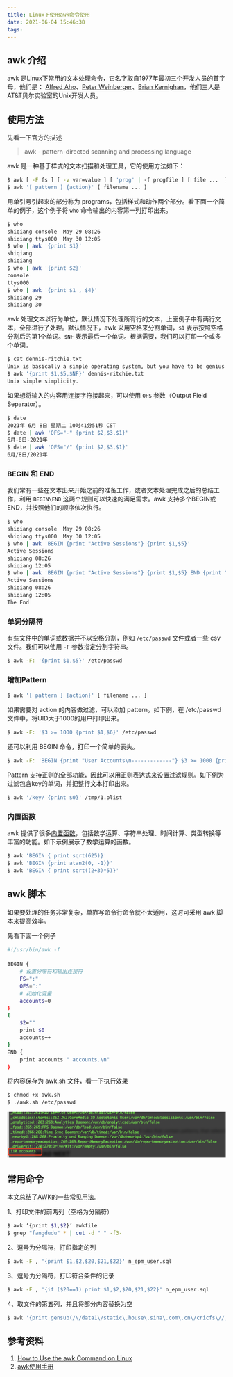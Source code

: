 ```yaml
---
title: Linux下使用awk命令使用
date: 2021-06-04 15:46:38
tags:
---
```


## awk 介绍

awk 是Linux下常用的文本处理命令，它名字取自1977年最初三个开发人员的首字母，他们是： [Alfred Aho](https://en.wikipedia.org/wiki/Alfred_Aho)、[Peter Weinberger](https://en.wikipedia.org/wiki/Peter_J._Weinberger)、[Brian Kernighan](https://en.wikipedia.org/wiki/Brian_Kernighan)，他们三人是AT&T贝尔实验室的Unix开发人员。

## 使用方法

先看一下官方的描述

>  awk - pattern-directed scanning and processing language

awk 是一种基于样式的文本扫描和处理工具，它的使用方法如下：

```sh
$ awk [ -F fs ] [ -v var=value ] [ 'prog' | -f progfile ] [ file ...  ]
$ awk '[ pattern ] {action}' [ filename ... ]
```

用单引号引起来的部分称为 programs，包括样式和动作两个部分。看下面一个简单的例子，这个例子将 `who` 命令输出的内容第一列打印出来。

```sh
$ who
shiqiang console  May 29 08:26 
shiqiang ttys000  May 30 12:05
$ who | awk '{print $1}'
shiqiang
shiqiang
$ who | awk '{print $2}'
console
ttys000
$ who | awk '{print $1 , $4}'
shiqiang 29
shiqiang 30
```

awk 处理文本以行为单位，默认情况下处理所有行的文本，上面例子中有两行文本，全部进行了处理。默认情况下，awk 采用空格来分割单词，`$1` 表示按照空格分割后的第1个单词。`$NF` 表示最后一个单词。根据需要，我们可以打印一个或多个单词。

```sh
$ cat dennis-ritchie.txt 
Unix is basically a simple operating system, but you have to be genius to understand the simplicity.
$ awk '{print $1,$5,$NF}' dennis-ritchie.txt
Unix simple simplicity.
```

如果想将输入的内容用连接字符接起来，可以使用 `OFS` 参数（Output Field Separator）。

```sh
$ date               
2021年 6月 8日 星期二 10时41分51秒 CST
$ date | awk 'OFS="-" {print $2,$3,$1}'
6月-8日-2021年
$ date | awk 'OFS="/" {print $2,$3,$1}'
6月/8日/2021年
```

### BEGIN 和 END

我们常有一些在文本出来开始之前的准备工作，或者文本处理完成之后的总结工作，利用 `BEGIN\END` 这两个规则可以快速的满足需求。awk 支持多个BEGIN或END，并按照他们的顺序依次执行。

```sh
$ who
shiqiang console  May 29 08:26 
shiqiang ttys000  May 30 12:05
$ who | awk 'BEGIN {print "Active Sessions"} {print $1,$5}'
Active Sessions
shiqiang 08:26
shiqiang 12:05
$ who | awk 'BEGIN {print "Active Sessions"} {print $1,$5} END {print "The End"}'
Active Sessions
shiqiang 08:26
shiqiang 12:05
The End
```

### 单词分隔符

有些文件中的单词或数据并不以空格分割，例如 `/etc/passwd` 文件或者一些 csv 文件。我们可以使用 `-F` 参数指定分割字符串。

```sh
$ awk -F: '{print $1,$5}' /etc/passwd
```

### 增加Pattern

```sh
$ awk '[ pattern ] {action}' [ filename ... ]
```

如果需要对 action 的内容做过滤，可以添加 pattern。如下例，在 /etc/passwd 文件中，将UID大于1000的用户打印出来。

```sh
$ awk -F: '$3 >= 1000 {print $1,$6}' /etc/passwd
```

还可以利用 BEGIN 命令，打印一个简单的表头。

```sh
$ awk -F: 'BEGIN {print "User Accounts\n-------------"} $3 >= 1000 {print $1,$6}' /etc/passwd
```

Pattern 支持正则的全部功能，因此可以用正则表达式来设置过滤规则。如下例为过滤包含key的单词，并把整行文本打印出来。

```sh
$ awk '/key/ {print $0}' /tmp/1.plist 
```

### 内置函数

awk 提供了很多[内置函数](https://www.gnu.org/software/gawk/manual/gawk.html#Built_002din)，包括数学运算、字符串处理、时间计算、类型转换等丰富的功能。如下示例展示了数学运算的函数。

```sh
$ awk 'BEGIN { print sqrt(625)}'
$ awk 'BEGIN {print atan2(0, -1)}'
$ awk 'BEGIN { print sqrt((2+3)*5)}'
```

## awk 脚本

如果要处理的任务非常复杂，单靠写命令行命令就不太适用，这时可采用 awk 脚本来提高效率。

先看下面一个例子

```sh
#!/usr/bin/awk -f

BEGIN {
	# 设置分隔符和输出连接符
	FS=":"
	OFS=":"
	# 初始化变量
	accounts=0
}
{
	$2=""
	print $0
	accounts++
}
END {
	print accounts " accounts.\n"
}
```

将内容保存为 awk.sh 文件，看一下执行效果

```sh
$ chmod +x awk.sh
$ ./awk.sh /etc/passwd
```

![image-20210610083102919](20210605-how-to-use-awk-on-linux/image-20210610083102919.png)	

## 常用命令

本文总结了AWK的一些常见用法。

1、打印文件的前两列（空格为分隔符）   

```sh
$ awk ‘{print $1,$2}’ awkfile
$ grep "fangdudu" * | cut -d " " -f3-
```

2、逗号为分隔符，打印指定的列

```sh
$ awk -F , '{print $1,$2,$20,$21,$22}' n_epm_user.sql
```

3、逗号为分隔符，打印符合条件的记录

```sh
$ awk -F , '{if ($20==1) print $1,$2,$20,$21,$22}' n_epm_user.sql
```

4、取文件的第五列，并且将部分内容替换为空

```sh
$ awk '{print gensub(/\/data1\/static\.house\.sina\.com\.cn\/cricfs\//,"","g",$5) }' /data1/logs
```

## 参考资料

1. [How to Use the awk Command on Linux](https://www.howtogeek.com/562941/how-to-use-the-awk-command-on-linux/)
2. [awk使用手册](http://fanqiang.chinaunix.net/program/other/2005-09-07/3621.shtml)
